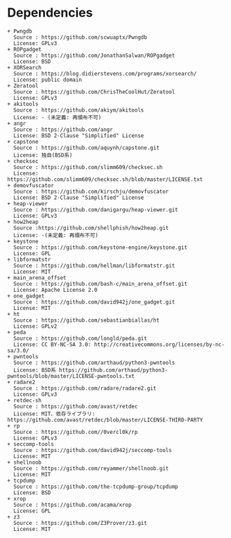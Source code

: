 Dependencies
==============

    + Pwngdb
      Source : https://github.com/scwuaptx/Pwngdb
      License: GPLv3
    + ROPgadget
      Source : https://github.com/JonathanSalwan/ROPgadget
      License: BSD
    + XORSearch
      Source : https://blog.didierstevens.com/programs/xorsearch/
      License: public domain
    + Zeratool
      Source : https://github.com/ChrisTheCoolHut/Zeratool
      License: GPLv3
    + akitools
      Source : https://github.com/akiym/akitools
      License: - (未定義: 再頒布不可)
    + angr
      Source : https://github.com/angr
      License: BSD 2-Clause "Simplified" License
    + capstone
      Source : https://github.com/aquynh/capstone.git
      License: 独自(BSD系)
    + checksec
      Source : https://github.com/slimm609/checksec.sh
      License: https://github.com/slimm609/checksec.sh/blob/master/LICENSE.txt
    + demovfuscator
      Source : https://github.com/kirschju/demovfuscator
      License: BSD 2-Clause "Simplified" License
    + heap-viewer
      Source : https://github.com/danigargu/heap-viewer.git
      License: GPLv3
    + how2heap
      Source :https://github.com/shellphish/how2heap.git 
      License: -(未定義: 再頒布不可)
    + keystone
      Source : https://github.com/keystone-engine/keystone.git 
      License: GPL
    + libformatstr
      Source : https://github.com/hellman/libformatstr.git
      License: MIT
    + main_arena_offset
      Source : https://github.com/bash-c/main_arena_offset.git
      License: Apache License 2.0
    + one_gadget
      Source : https://github.com/david942j/one_gadget.git
      License: MIT
    + ht 
      Source : https://github.com/sebastianbiallas/ht
      License: GPLv2
    + peda
      Source : https://github.com/longld/peda.git
      License: CC BY-NC-SA 3.0: http://creativecommons.org/licenses/by-nc-sa/3.0/
    + pwntools
      Source : https://github.com/arthaud/python3-pwntools
      License: BSD系 https://github.com/arthaud/python3-pwntools/blob/master/LICENSE-pwntools.txt
    + radare2
      Source : https://github.com/radare/radare2.git
      License: GPLv3
    + retdec-sh
      Source : https://github.com/avast/retdec
      License: MIT、依存ライブラリ: https://github.com/avast/retdec/blob/master/LICENSE-THIRD-PARTY
    + rp
      Source : https://github.com//0vercl0k/rp
      License: GPLv3
    + seccomp-tools
      Source : https://github.com/david942j/seccomp-tools 
      License: MIT
    + shellnoob
      Source : https://github.com/reyammer/shellnoob.git
      License: MIT
    + tcpdump
      Source : https://github.com/the-tcpdump-group/tcpdump
      License: BSD
    + xrop
      Source : https://github.com/acama/xrop
      License: GPL
    + z3
      Source : https://github.com/Z3Prover/z3.git
      License: MIT

